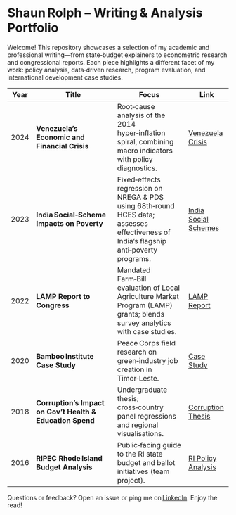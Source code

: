 # Shaun Rolph – Writing & Analysis Portfolio

Welcome!  This repository showcases a selection of my academic and professional writing—from state‑budget explainers to econometric research and congressional reports.  Each piece highlights a different facet of my work: policy analysis, data‑driven research, program evaluation, and international development case studies.

| Year | Title | Focus | Link |
|------|-------|-------|------|
| 2024 | **Venezuela’s Economic and Financial Crisis** | Root‑cause analysis of the 2014 hyper‑inflation spiral, combining macro indicators with policy diagnostics. | [Venezuela Crisis](https://github.com/ShaunCRolph/Writing-Sample-Repo/blob/main/Venezuela%E2%80%99s%20Economic%20and%20Financial%20Crisis.pdf) |
| 2023 | **India Social‑Scheme Impacts on Poverty** | Fixed‑effects regression on NREGA & PDS using 68th‑round HCES data; assesses effectiveness of India’s flagship anti‑poverty programs. | [India Social Schemes](https://www.linkedin.com/in/shaun-rolph-79692b74/) |
| 2022 | **LAMP Report to Congress** | Mandated Farm‑Bill evaluation of Local Agriculture Market Program (LAMP) grants; blends survey analytics with case studies. | [LAMP Report](https://www.linkedin.com/in/shaun-rolph-79692b74/) |
| 2020 | **Bamboo Institute Case Study** | Peace Corps field research on green‑industry job creation in Timor‑Leste. | [Case Study](https://www.linkedin.com/in/shaun-rolph-79692b74/) |
| 2018 | **Corruption’s Impact on Gov’t Health & Education Spend** | Undergraduate thesis; cross‑country panel regressions and regional visualisations. | [Corruption Thesis](https://www.linkedin.com/in/shaun-rolph-79692b74/)|
| 2016 | **RIPEC Rhode Island Budget Analysis** | Public‑facing guide to the RI state budget and ballot initiatives (team project). | [RI Policy Analysis](https://www.linkedin.com/in/shaun-rolph-79692b74/) |


Questions or feedback? Open an issue or ping me on [LinkedIn](https://www.linkedin.com/in/shaun-rolph-79692b74/). Enjoy the read!
